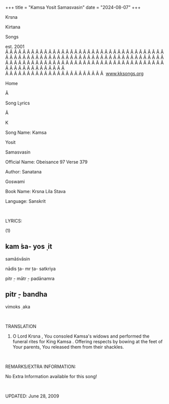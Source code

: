 +++ 
title = "Kamsa Yosit Samasvasin"
date = "2024-08-07"
+++

Krsna
 
Kirtana
 
Songs

est. 2001
Â Â Â Â Â Â Â Â Â Â Â Â Â Â Â Â Â Â Â Â Â Â Â Â Â Â Â Â Â Â Â Â Â Â Â Â Â Â Â Â Â Â Â Â Â Â Â Â Â Â Â Â Â Â Â Â Â Â Â Â Â Â Â Â Â Â Â Â Â Â Â Â Â Â Â Â Â Â Â Â Â Â Â Â Â Â Â Â Â Â Â Â Â Â Â Â Â Â Â Â Â Â Â Â Â Â Â Â Â Â Â Â Â Â Â Â Â Â Â Â Â Â Â Â Â  
Â Â Â Â Â Â Â Â Â Â Â Â Â Â Â Â Â Â Â Â Â Â Â  
www.kksongs.org








Home


Ã 
 
Song Lyrics
 
Ã 
 
K


Song Name: 
Kamsa
 
Yosit
 
Samasvasin


Official Name: Obeisance 97 Verse 379


Author: 
Sanatana
 
Goswami


Book Name: 
Krsna
 Lila 
Stava


Language: 
Sanskrit




 


LYRICS:


(1)


kam
́sa-
yos
̣
it
-
samāśvāsin
 
nādis
̣ṭa-
mr
̣ta-
satkriya
 


pitr
̣-
mātr
̣-
padānamra
 
pitr
̣-
bandha
-
vimoks
̣
aka


 


TRANSLATION


1) O Lord 
Krsna
, You consoled 
Kamsa's
 widows and performed the funeral rites for King 
Kamsa
. Offering respects by bowing at the feet of 
Your
 parents, You released them from their shackles.


 


REMARKS/EXTRA INFORMATION:


No
Extra Information available for this song!


 


UPDATED:
 June 28, 2009